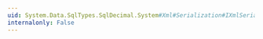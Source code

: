 ```yaml
---
uid: System.Data.SqlTypes.SqlDecimal.System#Xml#Serialization#IXmlSerializable#GetSchema
internalonly: False
---
```

